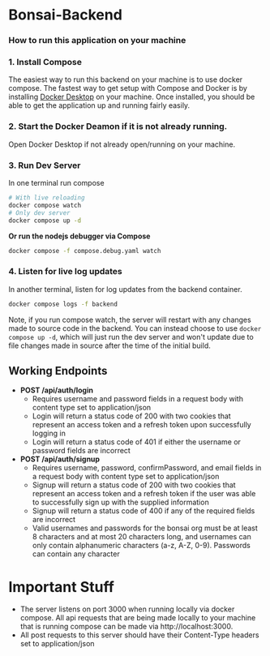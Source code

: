 # Bonsai-Backend

### How to run this application on your machine 

### 1. Install Compose

The easiest way to run this backend on your machine is to use docker compose. The fastest way to get setup with Compose and Docker is by installing [Docker Desktop](https://www.docker.com/products/docker-desktop/) on your machine. Once installed, you should be able to get the application up and running fairly easily. 

###  2. Start the Docker Deamon if it is not already running. 

Open Docker Desktop if not already open/running on your machine.

###  3. Run Dev Server

In one terminal run compose 
```bash
# With live reloading
docker compose watch
# Only dev server 
docker compose up -d 
```

**Or run the nodejs debugger via Compose**

```bash
docker compose -f compose.debug.yaml watch
```

### 4. Listen for live log updates

In another terminal, listen for log updates from the backend container. 

```bash
docker compose logs -f backend
```

Note, if you run compose watch, the server will restart 
with any changes made to source code in the backend. You can instead 
choose to use ```docker compose up -d```, which will just run the dev server 
and won't update due to file changes made in source after the time of the 
initial build. 

## Working Endpoints 

- **POST /api/auth/login**
    - Requires username and password fields in a request body with content type set to application/json
    - Login will return a status code of 200 with two cookies that represent an access token and a refresh token upon
    successfully logging in
    - Login will return a status code of 401 if either the username or password fields are incorrect 
- **POST /api/auth/signup**
    - Requires username, password, confirmPassword, and email fields in a request body with content type set to application/json
    - Signup will return a status code of 200 with two cookies that represent an access token and a refresh token if the user
    was able to successfully sign up with the supplied information
    - Signup will return a status code of 400 if any of the required fields are incorrect 
    - Valid usernames and passwords for the bonsai org must be at least 8 characters and at most 20 characters long, and usernames can only contain alphanumeric characters (a-z, A-Z, 0-9). Passwords can contain any character

# Important Stuff

- The server listens on port 3000 when running locally via docker compose. All api requests that are being made locally to your machine that is running compose can be made via http://localhost:3000.
- All post requests to this server should have their Content-Type headers set to application/json